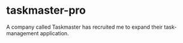 # taskmaster-pro
A company called Taskmaster has recruited me to expand their task-management application.
